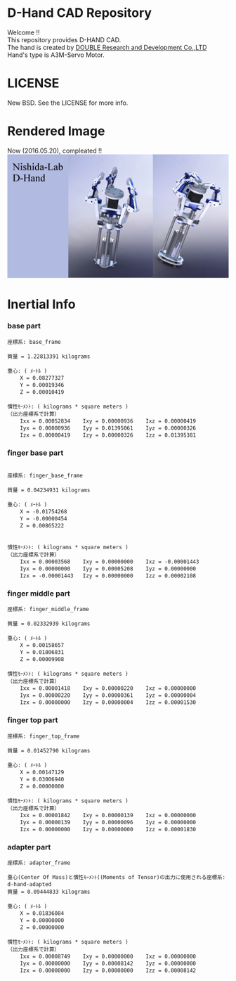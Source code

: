 # D-Hand CAD Repository

Welcome !!  
This repository provides D-HAND CAD.  
The hand is created by [DOUBLE Research and Development Co.,LTD](http://www.j-d.co.jp/dhand/dhand_top.html)  
Hand's type is A3M-Servo Motor.  

# LICENSE
New BSD.
See the LICENSE for more info.

# Rendered Image
Now (2016.05.20), compleated !! 
![rendered_img](img/rendered.JPG)

# Inertial Info
### base part
```
座標系: base_frame

質量 = 1.22813391 kilograms

重心: ( ﾒｰﾄﾙ )
	X = 0.08277327
	Y = 0.00019346
	Z = 0.00010419

慣性ﾓｰﾒﾝﾄ: ( kilograms * square meters )
（出力座標系で計算）
	Ixx = 0.00052834	Ixy = 0.00000936	Ixz = 0.00000419
	Iyx = 0.00000936	Iyy = 0.01395061	Iyz = 0.00000326
	Izx = 0.00000419	Izy = 0.00000326	Izz = 0.01395381
```
### finger base part
```

座標系: finger_base_frame

質量 = 0.04234931 kilograms

重心: ( ﾒｰﾄﾙ )
	X = -0.01754268
	Y = -0.00000454
	Z = 0.00865222


慣性ﾓｰﾒﾝﾄ: ( kilograms * square meters )
（出力座標系で計算）
	Ixx = 0.00003568	Ixy = 0.00000000	Ixz = -0.00001443
	Iyx = 0.00000000	Iyy = 0.00005208	Iyz = 0.00000000
	Izx = -0.00001443	Izy = 0.00000000	Izz = 0.00002108
```
### finger middle part
```
座標系: finger_middle_frame

質量 = 0.02332939 kilograms

重心: ( ﾒｰﾄﾙ )
	X = 0.00158657
	Y = 0.01806831
	Z = 0.00009908

慣性ﾓｰﾒﾝﾄ: ( kilograms * square meters )
（出力座標系で計算）
	Ixx = 0.00001418	Ixy = 0.00000220	Ixz = 0.00000000
	Iyx = 0.00000220	Iyy = 0.00000361	Iyz = 0.00000004
	Izx = 0.00000000	Izy = 0.00000004	Izz = 0.00001530
```
### finger top part
```
座標系: finger_top_frame

質量 = 0.01452790 kilograms

重心: ( ﾒｰﾄﾙ )
	X = 0.00147129
	Y = 0.03006940
	Z = 0.00000000

慣性ﾓｰﾒﾝﾄ: ( kilograms * square meters )
（出力座標系で計算）
	Ixx = 0.00001842	Ixy = 0.00000139	Ixz = 0.00000000
	Iyx = 0.00000139	Iyy = 0.00000096	Iyz = 0.00000000
	Izx = 0.00000000	Izy = 0.00000000	Izz = 0.00001830
 ```
### adapter part
```
座標系: adapter_frame

重心(Center Of Mass)と慣性ﾓｰﾒﾝﾄ((Moments of Tensor)の出力に使用される座標系: d-hand-adapted
質量 = 0.09444833 kilograms

重心: ( ﾒｰﾄﾙ )
	X = 0.01836084
	Y = 0.00000000
	Z = 0.00000000

慣性ﾓｰﾒﾝﾄ: ( kilograms * square meters )
（出力座標系で計算）
	Ixx = 0.00008749	Ixy = 0.00000000	Ixz = 0.00000000
	Iyx = 0.00000000	Iyy = 0.00008142	Iyz = 0.00000000
	Izx = 0.00000000	Izy = 0.00000000	Izz = 0.00008142
```